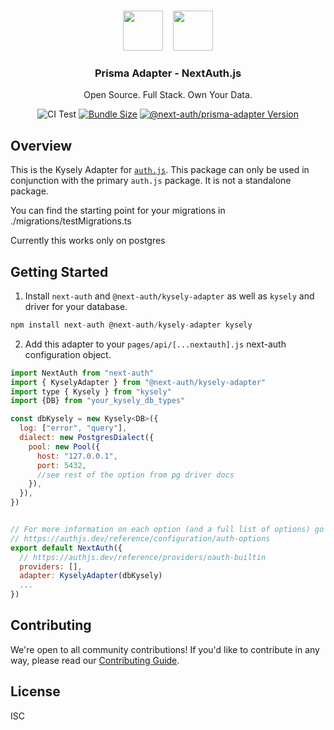 <p align="center">
   <br/>
   <a href="https://authjs.dev" target="_blank"><img height="64px" src="https://authjs.dev/img/logo/logo-sm.png" /></a>&nbsp;&nbsp;&nbsp;&nbsp;<img height="64px" src="https://raw.githubusercontent.com/nextauthjs/adapters/main/packages/prisma/logo.svg" />
   <h3 align="center"><b>Prisma Adapter</b> - NextAuth.js</h3>
   <p align="center">
   Open Source. Full Stack. Own Your Data.
   </p>
   <p align="center" style="align: center;">
      <img src="https://github.com/nextauthjs/next-auth/actions/workflows/release.yml/badge.svg?branch=main" alt="CI Test" />
      <a href="https://www.npmjs.com/package/@next-auth/prisma-adapter" target="_blank"><img src="https://img.shields.io/bundlephobia/minzip/@next-auth/prisma-adapter/next" alt="Bundle Size"/></a>
      <a href="https://www.npmjs.com/package/@next-auth/prisma-adapter" target="_blank"><img src="https://img.shields.io/npm/v/@next-auth/prisma-adapter/next" alt="@next-auth/prisma-adapter Version" /></a>
   </p>
</p>

## Overview

This is the Kysely Adapter for [`auth.js`](https://authjs.dev). This package can only be used in conjunction with the primary `auth.js` package. It is not a standalone package.

You can find the starting point for your migrations in ./migrations/testMigrations.ts

Currently this works only on postgres

## Getting Started

1. Install `next-auth` and `@next-auth/kysely-adapter` as well as `kysely` and driver for your database.

```js
npm install next-auth @next-auth/kysely-adapter kysely
```

2. Add this adapter to your `pages/api/[...nextauth].js` next-auth configuration object.

```js
import NextAuth from "next-auth"
import { KyselyAdapter } from "@next-auth/kysely-adapter"
import type { Kysely } from "kysely"
import {DB} from "your_kysely_db_types"

const dbKysely = new Kysely<DB>({
  log: ["error", "query"],
  dialect: new PostgresDialect({
    pool: new Pool({
      host: "127.0.0.1",
      port: 5432,
      //see rest of the option from pg driver docs
    }),
  }),
})


// For more information on each option (and a full list of options) go to
// https://authjs.dev/reference/configuration/auth-options
export default NextAuth({
  // https://authjs.dev/reference/providers/oauth-builtin
  providers: [],
  adapter: KyselyAdapter(dbKysely)
  ...
})
```

## Contributing

We're open to all community contributions! If you'd like to contribute in any way, please read our [Contributing Guide](https://github.com/nextauthjs/.github/blob/main/CONTRIBUTING.md).

## License

ISC

